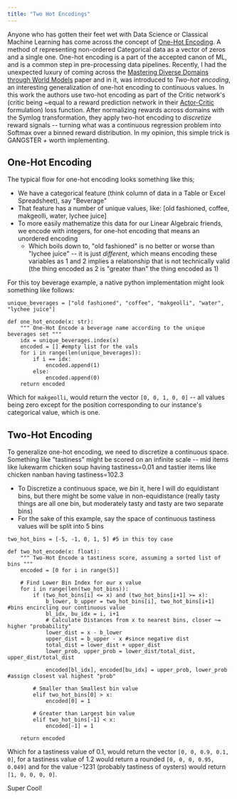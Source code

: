 ```yaml
---
title: "Two Hot Encodings"
---
```


Anyone who has gotten their feet wet with Data Science or Classical Machine Learning has come across the concept of [One-Hot Encoding](https://machinelearningmastery.com/why-one-hot-encode-data-in-machine-learning/). A method of representing non-ordered Categorical data as a vector of zeros and a single one. One-hot encoding is a part of the accepted canon of ML, and is a common step in pre-processing data pipelines.
Recently, I had the unexpected luxury of coming across the [Mastering Diverse Domains through World Models](https://arxiv.org/pdf/2301.04104v1.pdf) paper and in it, was introduced to _Two-hot encoding_, an interesting generalization of one-hot encoding to continuous values. In this work the authors use two-hot encoding as part of the Critic network's (critic being ~equal to a reward prediction network in their [Actor-Critic](http://www.incompleteideas.net/book/ebook/node66.html) formulation) loss function. After normalizing rewards across domains with the Symlog transformation, they apply two-hot encoding to _discretize_ reward signals -- turning what was a continuous regression problem into Softmax over a binned reward distribution. In my opinion, this simple trick is GANGSTER + worth implementing.

## One-Hot Encoding

The typical flow for one-hot encoding looks something like this;

- We have a categorical feature (think column of data in a Table or Excel Spreadsheet), say "Beverage"
- That feature has a number of unique values, like: [old fashioned, coffee, makgeolli, water, lychee juice]
- To more easily mathematize this data for our Linear Algebraic friends, we encode with integers, for one-hot encoding that means an unordered encoding
  - Which boils down to, "old fashioned" is no better or worse than "lychee juice" -- it is just _different_, which means encoding these variables as 1 and 2 implies a relationship that is not technically valid (the thing encoded as 2 is "greater than" the thing encoded as 1)

For this toy beverage example, a native python implementation might look something like follows:

```{python}
unique_beverages = ["old fashioned", "coffee", "makgeolli", "water", "lychee juice"]

def one_hot_encode(x: str):
    """ One-Hot Encode a beverage name according to the unique beverages set """
    idx = unique_beverages.index(x)
    encoded = [] #empty list for the vals
    for i in range(len(unique_beverages)):
        if i == idx:
            encoded.append(1)
        else:
            encoded.append(0)
    return encoded
```

Which for `makgeolli`, would return the vector `[0, 0, 1, 0, 0]` -- all values being zero except for the position corresponding to our instance's categorical value, which is one.

## Two-Hot Encoding

To generalize one-hot encoding, we need to discretize a continuous space. Something like "tastiness" might be scored on an infinite scale -- mid items like lukewarm chicken soup having tastiness=0.01 and tastier items like chicken nanban having tastiness=102.3

- To Discretize a continuous space, we _bin_ it, here I will do equidistant bins, but there might be some value in non-equidistance (really tasty things are all one bin, but moderately tasty and tasty are two separate bins)
- For the sake of this example, say the space of continuous tastiness values will be split into 5 bins

```{python}
two_hot_bins = [-5, -1, 0, 1, 5] #5 in this toy case

def two_hot_encode(x: float):
    """ Two-Hot Encode a tastiness score, assuming a sorted list of bins """
    encoded = [0 for i in range(5)]

    # Find Lower Bin Index for our x value
    for i in range(len(two_hot_bins)):
        if (two_hot_bins[i] <= x) and (two_hot_bins[i+1] >= x):
            b_lower, b_upper = two_hot_bins[i], two_hot_bins[i+1] #bins encircling our continuous value
            bl_idx, bu_idx = i, i+1
            # Calculate Distances from x to nearest bins, closer ~= higher "probability"
            lower_dist = x - b_lower
            upper_dist = b_upper - x #since negative dist
            total_dist = lower_dist + upper_dist
            lower_prob, upper_prob = lower_dist/total_dist, upper_dist/total_dist

            encoded[bl_idx], encoded[bu_idx] = upper_prob, lower_prob #assign closest val highest "prob"

        # Smaller than Smallest bin value
        elif two_hot_bins[0] > x:
            encoded[0] = 1

        # Greater than Largest bin value
        elif two_hot_bins[-1] < x:
            encoded[-1] = 1

    return encoded
```

Which for a tastiness value of 0.1, would return the vector `[0, 0, 0.9, 0.1, 0]`, for a tastiness value of 1.2 would return a rounded `[0, 0, 0, 0.95, 0.049]` and for the value -1231 (probably tastiness of oysters) would return `[1, 0, 0, 0, 0]`.

Super Cool!
